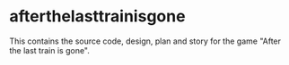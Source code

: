 # afterthelasttrainisgone
This contains the source code, design, plan and story for the game "After the last train is gone".
